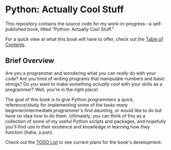 # Python: Actually Cool Stuff 
This repository contains the source code for my work-in-progress--a
self-published book, titled "Python: Actually Cool Stuff."

For a quick view at what this book will have to offer, check out the [Table of
Contents](https://github.com/zach-king/CoolPython/blob/master/book/table-of-contents.md). 

## Brief Overview 
Are you a programmer and wondering what you can *really* do with your code? Are you tired of writing programs that 
manipulate numbers and basic strings? Do you want to make something *actually cool* with your skills as a programmer? 
Well, you're in the right place! 

The goal of this book is to give Python programmers a quick, reference/study for implementing some of the tasks many 
beginner/intermediate programmer's find daunting, or would like to do but have no idea *how* to do them. Ultimately, 
you can think of this as a collection of some of my useful Python scripts and packages, and hopefully you'll find use 
in their existence and knowledge in learning how they function (haha, a pun). 

Check out the [TODO
List](https://github.com/zach-king/CoolPython/blob/master/TODO.md) to see
current plans for the book's development. 
